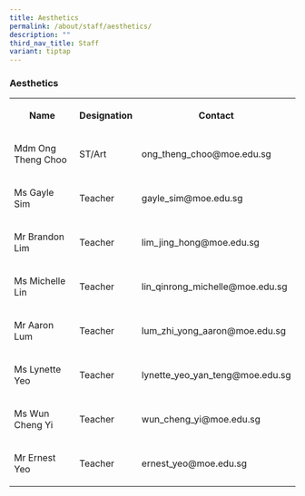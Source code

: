 ```yaml
---
title: Aesthetics
permalink: /about/staff/aesthetics/
description: ""
third_nav_title: Staff
variant: tiptap
---
```

<h3>Aesthetics</h3><table><tbody><tr><th rowspan="1" colspan="1"><p>Name</p></th><th rowspan="1" colspan="1"><p>Designation</p></th><th rowspan="1" colspan="1"><p>Contact</p></th></tr><tr><td rowspan="1" colspan="1"><p>Mdm Ong Theng Choo</p></td><td rowspan="1" colspan="1"><p>ST/Art</p></td><td rowspan="1" colspan="1"><p>ong_theng_choo@moe.edu.sg</p></td></tr><tr><td rowspan="1" colspan="1"><p>Ms Gayle Sim</p></td><td rowspan="1" colspan="1"><p>Teacher</p></td><td rowspan="1" colspan="1"><p>gayle_sim@moe.edu.sg</p></td></tr><tr><td rowspan="1" colspan="1"><p>Mr Brandon Lim</p></td><td rowspan="1" colspan="1"><p>Teacher</p></td><td rowspan="1" colspan="1"><p>lim_jing_hong@moe.edu.sg</p></td></tr><tr><td rowspan="1" colspan="1"><p>Ms Michelle Lin</p></td><td rowspan="1" colspan="1"><p>Teacher</p></td><td rowspan="1" colspan="1"><p>lin_qinrong_michelle@moe.edu.sg</p></td></tr><tr><td rowspan="1" colspan="1"><p>Mr Aaron Lum</p></td><td rowspan="1" colspan="1"><p>Teacher</p></td><td rowspan="1" colspan="1"><p>lum_zhi_yong_aaron@moe.edu.sg</p></td></tr><tr><td rowspan="1" colspan="1"><p>Ms Lynette&nbsp; Yeo</p></td><td rowspan="1" colspan="1"><p>Teacher</p></td><td rowspan="1" colspan="1"><p>lynette_yeo_yan_teng@moe.edu.sg</p></td></tr><tr><td rowspan="1" colspan="1"><p>Ms Wun Cheng Yi</p></td><td rowspan="1" colspan="1"><p>Teacher</p></td><td rowspan="1" colspan="1"><p>wun_cheng_yi@moe.edu.sg</p></td></tr><tr><td rowspan="1" colspan="1"><p>Mr Ernest Yeo</p></td><td rowspan="1" colspan="1"><p>Teacher</p></td><td rowspan="1" colspan="1"><p>ernest_yeo@moe.edu.sg</p></td></tr></tbody></table><p></p>